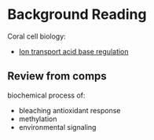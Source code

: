 # Background Reading

Coral cell biology:
- [Ion transport acid base regulation](https://www.researchgate.net/profile/Dimitri-Deheyn/publication/311692476_Cell_Biology_of_Reef-Building_Corals_Ion_Transport_AcidBase_Regulation_and_Energy_Metabolism/links/5a374c14a6fdcc769fd81591/Cell-Biology-of-Reef-Building-Corals-Ion-Transport-Acid-Base-Regulation-and-Energy-Metabolism.pdf)

## Review from comps

biochemical process of:  
- bleaching antioxidant response  
- methylation  
- environmental signaling
